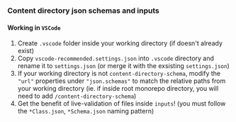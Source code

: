 ### Content directory json schemas and inputs
#### Working in `VSCode`
1. Create `.vscode` folder inside your working directory (if doesn't already exist)
1. Copy `vscode-recommended.settings.json` into `.vscode` directory and rename it to `settings.json` (or merge it with the exsisting `settings.json`)
1. If your working directory is not `content-directory-schema`, modify the `"url"` properties under `"json.schemas"` to match the relative paths from your working directory (ie. if inside root monorepo directory, you will need to add `/content-directory-schema`)
1. Get the benefit of live-validation of files inside `inputs`! (you must follow the `*Class.json`, `*Schema.json` naming pattern)
